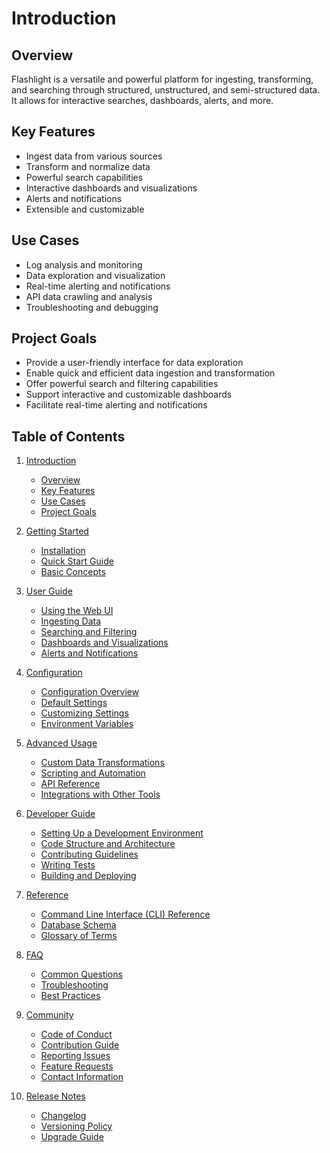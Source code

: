 # Introduction

## Overview
Flashlight is a versatile and powerful platform for ingesting, transforming, and searching through structured, unstructured, and semi-structured data. It allows for interactive searches, dashboards, alerts, and more.

## Key Features
- Ingest data from various sources
- Transform and normalize data
- Powerful search capabilities
- Interactive dashboards and visualizations
- Alerts and notifications
- Extensible and customizable

## Use Cases
- Log analysis and monitoring
- Data exploration and visualization
- Real-time alerting and notifications
- API data crawling and analysis
- Troubleshooting and debugging

## Project Goals
- Provide a user-friendly interface for data exploration
- Enable quick and efficient data ingestion and transformation
- Offer powerful search and filtering capabilities
- Support interactive and customizable dashboards
- Facilitate real-time alerting and notifications

## Table of Contents

1. [Introduction](Introduction.md)
   - [Overview](Introduction.md#overview)
   - [Key Features](Introduction.md#key-features)
   - [Use Cases](Introduction.md#use-cases)
   - [Project Goals](Introduction.md#project-goals)

2. [Getting Started](Getting_Started.md)
   - [Installation](Getting_Started.md#installation)
   - [Quick Start Guide](Getting_Started.md#quick-start-guide)
   - [Basic Concepts](Getting_Started.md#basic-concepts)

3. [User Guide](User_Guide.md)
   - [Using the Web UI](User_Guide.md#using-the-web-ui)
   - [Ingesting Data](User_Guide.md#ingesting-data)
   - [Searching and Filtering](User_Guide.md#searching-and-filtering)
   - [Dashboards and Visualizations](User_Guide.md#dashboards-and-visualizations)
   - [Alerts and Notifications](User_Guide.md#alerts-and-notifications)

4. [Configuration](Configuration.md)
   - [Configuration Overview](Configuration.md#configuration-overview)
   - [Default Settings](Configuration.md#default-settings)
   - [Customizing Settings](Configuration.md#customizing-settings)
   - [Environment Variables](Configuration.md#environment-variables)

5. [Advanced Usage](Advanced_Usage.md)
   - [Custom Data Transformations](Advanced_Usage.md#custom-data-transformations)
   - [Scripting and Automation](Advanced_Usage.md#scripting-and-automation)
   - [API Reference](Advanced_Usage.md#api-reference)
   - [Integrations with Other Tools](Advanced_Usage.md#integrations-with-other-tools)

6. [Developer Guide](Developer_Guide.md)
   - [Setting Up a Development Environment](Developer_Guide.md#setting-up-a-development-environment)
   - [Code Structure and Architecture](Developer_Guide.md#code-structure-and-architecture)
   - [Contributing Guidelines](Developer_Guide.md#contributing-guidelines)
   - [Writing Tests](Developer_Guide.md#writing-tests)
   - [Building and Deploying](Developer_Guide.md#building-and-deploying)

7. [Reference](Reference.md)
   - [Command Line Interface (CLI) Reference](Reference.md#command-line-interface-cli-reference)
   - [Database Schema](Reference.md#database-schema)
   - [Glossary of Terms](Reference.md#glossary-of-terms)

8. [FAQ](FAQ.md)
   - [Common Questions](FAQ.md#common-questions)
   - [Troubleshooting](FAQ.md#troubleshooting)
   - [Best Practices](FAQ.md#best-practices)

9. [Community](Community.md)
   - [Code of Conduct](Community.md#code-of-conduct)
   - [Contribution Guide](Community.md#contribution-guide)
   - [Reporting Issues](Community.md#reporting-issues)
   - [Feature Requests](Community.md#feature-requests)
   - [Contact Information](Community.md#contact-information)

10. [Release Notes](Release_Notes.md)
    - [Changelog](Release_Notes.md#changelog)
    - [Versioning Policy](Release_Notes.md#versioning-policy)
    - [Upgrade Guide](Release_Notes.md#upgrade-guide)
